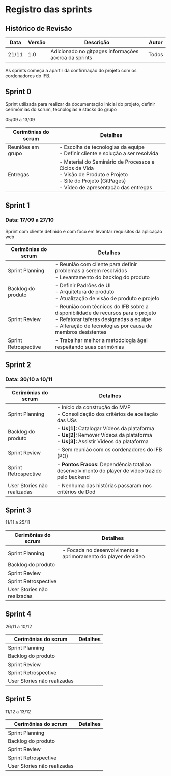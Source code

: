 # Registro das sprints

## Histórico de Revisão
| Data  | Versão | Descrição | Autor |
| ---   | ------ | --------- | ----- |
| 21/11 |  1.0   | Adicionado no gitpages informações acerca da sprints | Todos | 


As sprints começa a apartir da confirmação do projeto com os cordenadores do IFB.

## Sprint 0

Sprint utilizada para realizar da documentação inicial do projeto, definir cerimômias do scrum, tecnologias e stacks do grupo

05/09 a  13/09

| Cerimônias do scrum | Detalhes |
|---------------------|----------|
| Reuniões em grupo | - Escolha de tecnologias da equipe <br> - Definir cliente e solução a ser resolvida <br> |
| Entregas | - Material do Seminário de Processos e Ciclos de Vida <br> - Visão de Produto e Projeto <br> - Site do Projeto (GitPages) <br> - Vídeo de apresentação das entregas |

## Sprint 1

<h3>Data: 17/09 a 27/10</h3>

Sprint com cliente definido e com foco em levantar requisitos da aplicação web

| Cerimônias do scrum | Detalhes |
|---------------------|----------|
| Sprint Planning | - Reunião com cliente para definir problemas a serem resolvidos <br> - Levantamento do backlog do produto <br>   
| Backlog do produto | - Definir Padrões de UI <br> - Arquitetura de produto <br> - Atualização de visão de produto e projeto |
| Sprint Review | - Reunião com técnicos do IFB sobre a disponibilidade de recursos para o projeto <br> - Refatorar taferas designadas a equipe <br> - Alteração de tecnologias por causa de membros desistentes |
| Sprint Retrospective | - Trabalhar melhor a metodologia ágel respeitando suas cerimônias |

## Sprint 2

<h3>Data: 30/10 a 10/11</h3>

| Cerimônias do scrum | Detalhes |
|---------------------|----------|
| Sprint Planning | - Início da construção do MVP <br> - Consolidação dos critérios de aceitação das USs |
| Backlog do produto |  - **Us[1]:** Catalogar Vídeos da plataforma <br> - **Us[2]:** Remover Vídeos da plataforma <br> - **Us[3]:** Assistir Vídeos da plataforma |
| Sprint Review | - Sem reunião com os cordenadores do IFB (PO) |
| Sprint Retrospective | - **Pontos Fracos:** Dependência total ao desenvolvimento do player de vídeo trazido pelo backend |
| User Stories não realizadas | - Nenhuma das histórias passaram nos critérios de Dod |

## Sprint 3

11/11 a 25/11

| Cerimônias do scrum | Detalhes |
|---------------------|----------|
| Sprint Planning | - Focada no desenvolvimento e aprimoramento do player de vídeo
| Backlog do produto |
| Sprint Review |
| Sprint Retrospective |
| User Stories não realizadas |

## Sprint 4

26/11 a 10/12

| Cerimônias do scrum | Detalhes |
|---------------------|----------|
| Sprint Planning | 
| Backlog do produto |
| Sprint Review |
| Sprint Retrospective |
| User Stories não realizadas |

## Sprint 5

 11/12 a 13/12

| Cerimônias do scrum | Detalhes |
|---------------------|----------|
| Sprint Planning | 
| Backlog do produto |
| Sprint Review |
| Sprint Retrospective |
| User Stories não realizadas |